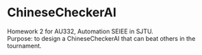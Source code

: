 # ChineseCheckerAI
Homework 2 for AU332, Automation SEIEE in SJTU.  
Purpose: to design a ChineseCheckerAI that can beat others in the tournament.  
